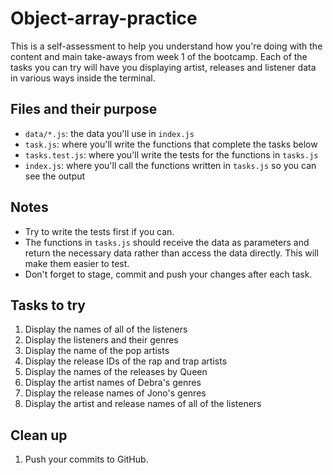 # Object-array-practice

This is a self-assessment to help you understand how you're doing with the content and main take-aways from week 1 of the bootcamp. Each of the tasks you can try will have you displaying artist, releases and listener data in various ways inside the terminal.

## Files and their purpose

* `data/*.js`: the data you'll use in `index.js`
* `task.js`: where you'll write the functions that complete the tasks below
* `tasks.test.js`: where you'll write the tests for the functions in `tasks.js`
* `index.js`: where you'll call the functions written in `tasks.js` so you can see the output

## Notes

* Try to write the tests first if you can.
* The functions in `tasks.js` should receive the data as parameters and return the necessary data rather than access the data directly. This will make them easier to test.
* Don't forget to stage, commit and push your changes after each task.

## Tasks to try

1. Display the names of all of the listeners
2. Display the listeners and their genres
3. Display the name of the pop artists
4. Display the release IDs of the rap and trap artists
5. Display the names of the releases by Queen
6. Display the artist names of Debra's genres
7. Display the release names of Jono's genres
8. Display the artist and release names of all of the listeners

## Clean up

1. Push your commits to GitHub.

